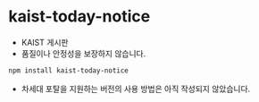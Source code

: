 # kaist-today-notice

- KAIST 게시판
- 품질이나 안정성을 보장하지 않습니다.

```bash
npm install kaist-today-notice
```

- 차세대 포탈을 지원하는 버전의 사용 방법은 아직 작성되지 않았습니다.
